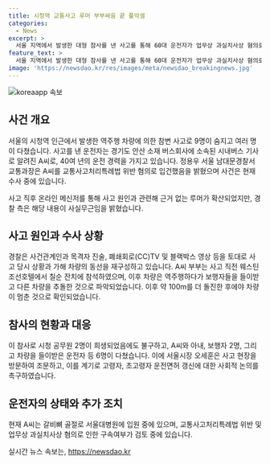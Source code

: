 ```yaml
---
title: 시청역 교통사고 루머 부부싸움 끝 풀악셀
categories:
  - News
excerpt: >
  서울 지역에서 발생한 대형 참사를 낸 사고를 통해 60대 운전자가 업무상 과실치사상 혐의로 입건됐다. 운전자는 경기도 안산 소재 버스회사에 소속된 시내버스 기사로, 사고 당시 제네시스 차량은 역주행 후 보행자들을 덮친 뒤 다수의 차량을 추돌한 것으로 파악됐다. 루머에 대한 경찰의 반박과 함께 사건의 재구성과 유족들의 안타까운 상황을 보도하며, 고령자 운전면허 갱신에 대한 사회적 논의에 대한 서울시장의 발언도 상세히 다루고 있다.
feature_text: >
  서울 지역에서 발생한 대형 참사를 낸 사고를 통해 60대 운전자가 업무상 과실치사상 혐의로 입건됐다. 운전자는 경기도 안산 소재 버스회사에 소속된 시내버스 기사로, 사고 당시 제네시스 차량은 역주행 후 보행자들을 덮친 뒤 다수의 차량을 추돌한 것으로 파악됐다. 루머에 대한 경찰의 반박과 함께 사건의 재구성과 유족들의 안타까운 상황을 보도하며, 고령자 운전면허 갱신에 대한 사회적 논의에 대한 서울시장의 발언도 상세히 다루고 있다.
image: 'https://newsdao.kr/res/images/meta/newsdao_breakingnews.jpg'
---
```


<p><img src="https://newsdao.kr/res/images/meta/newsdao_breakingnews.jpg" alt="koreaapp 속보" /></p>

<h2 data-ke-size="size26">사건 개요</h2>

<p data-ke-size="size16">서울의 시청역 인근에서 발생한 역주행 차량에 의한 참변 사고로 9명이 숨지고 여러 명이 다쳤습니다. 사고를 낸 운전자는 경기도 안산 소재 버스회사에 소속된 시내버스 기사로 알려진 A씨로, 40여 년의 운전 경력을 가지고 있습니다. 정용우 서울 남대문경찰서 교통과장은 A씨를 교통사고처리특례법 위반 혐의로 입건했음을 밝혔으며 사건은 현재 수사 중에 있습니다.</p>

<p data-ke-size="size16">사고 직후 온라인 메신저를 통해 사고 원인과 관련해 근거 없는 루머가 확산되었지만, 경찰 측은 해당 내용이 사실무근임을 밝혔습니다.</p>

<h2 data-ke-size="size26">사고 원인과 수사 상황</h2>

<p data-ke-size="size16">경찰은 사건관계인과 목격자 진술, 폐쇄회로(CC)TV 및 블랙박스 영상 등을 토대로 사고 당시 상황과 가해 차량의 동선을 재구성하고 있습니다. A씨 부부는 사고 직전 웨스틴조선호텔에서 칠순 잔치에 참석하였으며, 이후 차량은 역주행하다가 보행자들을 들이받고 다른 차량을 추돌한 것으로 파악되었습니다. 이후 약 100m를 더 돌진한 후에야 차량이 멈춘 것으로 확인되었습니다.</p>

<h2 data-ke-size="size26">참사의 현황과 대응</h2>

<p data-ke-size="size16">이 참사로 시청 공무원 2명이 희생되었음에도 불구하고, A씨와 아내, 보행자 2명, 그리고 차량을 들이받은 운전자 등 6명이 다쳤습니다. 이에 서울시장 오세훈은 사고 현장을 방문하여 조문하고, 이를 계기로 고령자, 초고령자 운전면허 갱신에 대한 사회적 논의를 촉구하였습니다.</p>

<h2 data-ke-size="size26">운전자의 상태와 추가 조치</h2>

<p data-ke-size="size16">현재 A씨는 갈비뼈 골절로 서울대병원에 입원 중에 있으며, 교통사고처리특례법 위반 및 업무상 과실치사상 혐의로 인한 구속여부가 검토 중에 있습니다.</p>
실시간 뉴스 속보는, <a href="https://newsdao.kr" rel="dofollow">https://newsdao.kr</a>



